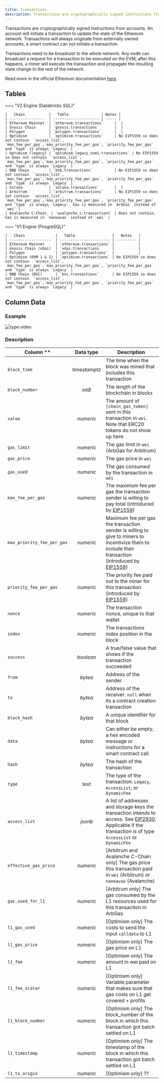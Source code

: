 ```yaml
---
title: Transactions
description: Transactions are cryptographically signed instructions from accounts.
---
```


Transactions are cryptographically signed instructions from accounts. An account will initiate a transaction to update the state of the Ethereum network. Transactions will always originate from externally owned accounts, a smart contract can not initiate a transaction.

Transactions need to be broadcast to the whole network. Any node can broadcast a request for a transaction to be executed on the EVM; after this happens, a miner will execute the transaction and propagate the resulting state change to the rest of the network.

Read more in the official Ethereum documentation [here](https://ethereum.org/en/developers/docs/transactions).

## Tables

=== "V2 Engine (Databricks SQL)"

    |   Chain           |   Table               | Notes |
    | ----------------  | --------------------- | ----- |
    | Ethereum Mainnet  | `ethereum.transactions`     |  |
    | Gnosis Chain      | `gnosis.transactions`       |  |
    | Polygon           | `polygon.transactions`      |  |
    | Optimism          | `optimism.transactions`     | No EIP1559 so does not contain  `access_list`, `max_fee_per_gas`,`max_priority_fee_per_gas`, `priority_fee_per_gas` and `type` is always `Legacy` |
    | Optimism (legacy) | `optimism_legacy_ovm1.transactions` | No EIP1559 so does not contain  `access_list`, `max_fee_per_gas`,`max_priority_fee_per_gas`, `priority_fee_per_gas` and `type` is always `Legacy` |
    | BNB Chain         | `bnb.transactions`          | No EIP1559 so does not contain  `access_list`, `max_fee_per_gas`,`max_priority_fee_per_gas`, `priority_fee_per_gas` and `type` is always `Legacy` |
    | Solana            | `solana.transactions`       |  |
    | Arbitrum          | `arbitrum.transactions`     | No EIP1559 so does not contain  `access_list`, `max_fee_per_gas`,`max_priority_fee_per_gas`, `priority_fee_per_gas` and `type` is always `Legacy`. Gas is measured in `ArbGas` instead of `wei` |
    | Avalanche C-Chain  | `avalanche_c.transactions` | Does not contain. Gas is measured in `nanoavax` instead of `wei` |

=== "V1 Engine (PosgreSQL)"

    |   Chain              |   Table                 |   Notes   |
    | -------------------  | ----------------------- | --------- |
    | Ethereum Mainnet     | `ethereum.transactions` |           |
    | Gnosis Chain (xDai)  | `xdai.transactions`     |           |
    | Polygon              | `polygon.transactions`  |           |
    | Optimism (OVM 1 & 2) | `optimism.transactions` | No EIP1559 so does not contain  `access_list`, `max_fee_per_gas`,`max_priority_fee_per_gas`, `priority_fee_per_gas` and `type` is always `Legacy` |
    | BNB Chain (BSC)      | `bsc.transactions`      | No EIP1559 so does not contain  `access_list`, `max_fee_per_gas`,`max_priority_fee_per_gas`, `priority_fee_per_gas` and `type` is always `Legacy` |

## Column Data

### Example

![type:video](https://dune.com/embeds/1582277/2634087/017d7f95-4cef-46f6-8637-7077ce9f5536)

### Description

|  Column  **            |  Data type   |  Description                                                   |
| -------------------------- | :-----------: | ---------------------------------------------------------------- |
| `block_time`               | _timestamptz_ | The time when the block was mined that includes this transaction |
| `block_number`             | _int8_        | The length of the blockchain in blocks                     |
| `value`                      | _numeric_     | The amount of `[chain_gas_token]` sent in this transaction in `wei`. Note that ERC20 tokens do not show up here |
| `gas_limit`                | _numeric_     | The gas limit in `wei` (ArbGas for Arbitrum) |
| `gas_price`                | _numeric_     | The gas price in `wei`                                    |
| `gas_used`                 | _numeric_     | The gas consumed by the transaction in `wei`              |
| `max_fee_per_gas`          | _numeric_     | The maximum fee per gas the transaction sender is willing to pay total (introduced by [EIP1559](https://eips.ethereum.org/EIPS/eip-1559)) |
| `max_priority_fee_per_gas` | _numeric_     | Maximum fee per gas the transaction sender is willing to give to miners to incentivize them to include their transaction (introduced by [EIP1559](https://eips.ethereum.org/EIPS/eip-1559)) |
| `priority_fee_per_gas`     | _numeric_     | The priority fee paid out to the miner for this transaction (introduced by [EIP1559](https://eips.ethereum.org/EIPS/eip-1559)) |
| `nonce`                    | _numeric_     | The transaction nonce, unique to that wallet               |
| `index`                    | _numeric_     | The transactions index position in the block               |
| `success`                  | _boolean_     | A true/false value that shows if the transaction succeeded |
| `from`                     | _bytea_       | Address of the sender                                      |
| `to`                       | _bytea_       | Address of the receiver. `null` when its a contract creation transaction |
| `block_hash`               | _bytea_       | A unique identifier for that block                         |
| `data`                     | _bytea_       | Can either be empty, a hex encoded message or instructions for a smart contract call |
| `hash`                     | _bytea_       | The hash of the transaction                                |
| `type`                     | _text_        | The type of the transaction: `Legacy`, `AccessList`, or `DynamicFee` |
| `access_list`              | _jsonb_       | A list of addresses and storage keys the transaction intends to access. See [EIP2930](https://eips.ethereum.org/EIPS/eip-2930). Applicable if the transaction is of type `AccessList` or `DynamicFee` |
| `effective_gas_price` | _numeric_      | [Arbitrum and Avalanche C-Chain only] The gas price this transaction paid in `wei` (Arbitrum) or `nanoavax` (Avalanche) |
| `gas_used_for_l1` | _numeric_ | [Arbitrum only] The gas consumed by the L1 resources used for this transaction in ArbGas |
| `l1_gas_used` | _numeric_ | [Optimism only] The costs to send the input `calldata` to L1 |
| `l1_gas_price` | _numeric_ | [Optimism only] The gas price on L1 |
| `l1_fee` | _numeric_ | [Optimism only] The amount in wei paid on L1  |
| `l1_fee_scalar` | _numeric_ | [Optimism only] Variable parameter that makes sure that gas costs on L1 get covered + profits |
| `l1_block_number` | _numeric_ | [Optimism only] The block_number of the block in which this transaction got batch settled on L1 |
| `l1_timestamp` | _numeric_ | [Optimism only] The timestamp of the block in which this transaction got batch settled on L1 |
| `l1_tx_origin` | _numeric_ | [Optimism only] ?? |